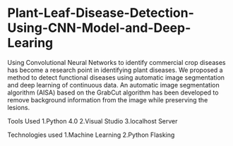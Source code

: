 # Plant-Leaf-Disease-Detection-Using-CNN-Model-and-Deep-Learing
Using Convolutional Neural Networks to identify commercial crop diseases has become a  research point in identifying plant diseases. We proposed a method to detect functional diseases using automatic image segmentation and deep learning of continuous data. An automatic image segmentation algorithm (AISA) based on the GrabCut algorithm has been developed to remove background information from the image while preserving the lesions.

Tools Used
1.Python 4.0
2.Visual Studio 
3.localhost Server

Technologies used
1.Machine Learning
2.Python Flasking

